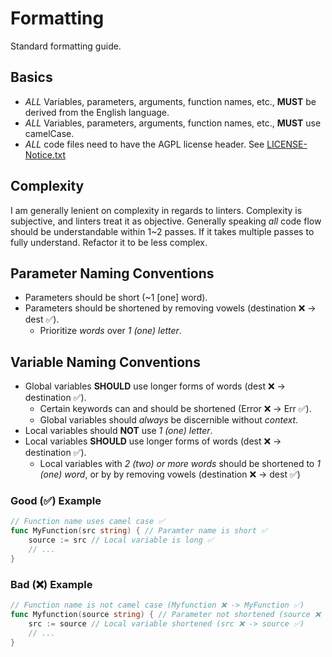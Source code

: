 # Formatting
Standard formatting guide.

## Basics
- *ALL* Variables, parameters, arguments, function names, etc., **MUST** be derived from the English language.
- *ALL* Variables, parameters, arguments, function names, etc., **MUST** use camelCase.
- *ALL* code files need to have the AGPL license header. See [LICENSE-Notice.txt](./LICENSE-Notice.txt)

## Complexity
I am generally lenient on complexity in regards to linters. Complexity is subjective, and linters treat it as objective. Generally speaking *all* code flow should be understandable within 1~2 passes. If it takes multiple passes to fully understand. Refactor it to be less complex.

## Parameter Naming Conventions
- Parameters should be short (~1 [one] word).
- Parameters should be shortened by removing vowels (destination ❌ -> dest ✅).
    - Prioritize *words* over *1 (one) letter*.

## Variable Naming Conventions
- Global variables **SHOULD** use longer forms of words (dest ❌ -> destination ✅).
    - Certain keywords can and should be shortened (Error ❌ -> Err ✅).
    - Global variables should *always* be discernible without *context.*
- Local variables should **NOT** use *1 (one) letter*.
- Local variables **SHOULD** use longer forms of words (dest ❌ -> destination ✅).
    - Local variables with *2 (two) or more words* should be shortened to *1 (one) word*, or by by removing vowels (destination ❌ -> dest ✅)

### Good (✅) Example
```go
// Function name uses camel case ✅
func MyFunction(src string) { // Paramter name is short ✅
    source := src // Local variable is long ✅
    // ...
}
```

### Bad (❌) Example
```go
// Function name is not camel case (Myfunction ❌ -> MyFunction ✅)
func Myfunction(source string) { // Parameter not shortened (source ❌ -> src ✅)
    src := source // Local variable shortened (src ❌ -> source ✅)
    // ...
}
```